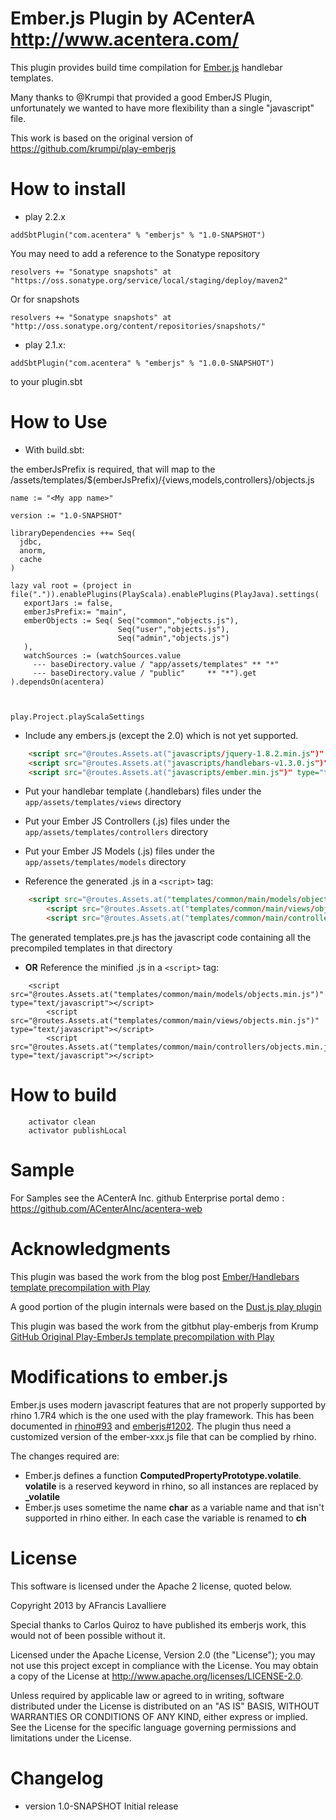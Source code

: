 # Ember.js Plugin by ACenterA http://www.acentera.com/

This plugin provides build time compilation for [Ember.js](https://github.com/emberjs/ember.js) handlebar templates.

Many thanks to @Krumpi that provided a good EmberJS Plugin, unfortunately we wanted to have more flexibility than a single "javascript" file.

This work is based on the original version of https://github.com/krumpi/play-emberjs


# How to install

* play 2.2.x

```
addSbtPlugin("com.acentera" % "emberjs" % "1.0-SNAPSHOT")
```

You may need to add a reference to the Sonatype repository
```
resolvers += "Sonatype snapshots" at "https://oss.sonatype.org/service/local/staging/deploy/maven2"
```

Or for snapshots

```
resolvers += "Sonatype snapshots" at "http://oss.sonatype.org/content/repositories/snapshots/"
```

* play 2.1.x:

```
addSbtPlugin("com.acentera" % "emberjs" % "1.0.0-SNAPSHOT")
``` 

to your plugin.sbt

# How to Use

* With build.sbt:


the emberJsPrefix is required, that will map to the /assets/templates/$(emberJsPrefix)/{views,models,controllers}/objects.js


```
name := "<My app name>"

version := "1.0-SNAPSHOT"

libraryDependencies ++= Seq(
  jdbc,
  anorm,
  cache
)

lazy val root = (project in file(".")).enablePlugins(PlayScala).enablePlugins(PlayJava).settings(
   exportJars := false,
   emberJsPrefix:= "main",
   emberObjects := Seq( Seq("common","objects.js"),
                        Seq("user","objects.js"),
                        Seq("admin","objects.js")
   ),
   watchSources := (watchSources.value
     --- baseDirectory.value / "app/assets/templates" ** "*"
     --- baseDirectory.value / "public"     ** "*").get
).dependsOn(acentera)



play.Project.playScalaSettings
```

* Include any embers.js (except the 2.0) which is not yet supported.
```html
    <script src="@routes.Assets.at("javascripts/jquery-1.8.2.min.js")" type="text/javascript"></script>
    <script src="@routes.Assets.at("javascripts/handlebars-v1.3.0.js")" type="text/javascript"></script>
    <script src="@routes.Assets.at("javascripts/ember.min.js")" type="text/javascript"></script>
```

* Put your handlebar template (.handlebars) files under the ```app/assets/templates/views``` directory
* Put your Ember JS Controllers (.js) files under the ```app/assets/templates/controllers``` directory
* Put your Ember JS Models (.js) files under the ```app/assets/templates/models``` directory

* Reference the generated .js in a  ```<script>``` tag:
```html
	<script src="@routes.Assets.at("templates/common/main/models/objects.js")" type="text/javascript"></script>
        <script src="@routes.Assets.at("templates/common/main/views/objects.js")" type="text/javascript"></script>
        <script src="@routes.Assets.at("templates/common/main/controllers/objects.js")" type="text/javascript"></script>
```

The generated templates.pre.js has the javascript code containing all the precompiled templates in that directory

* **OR** Reference the minified .js in a  ```<script>``` tag:
```
	<script src="@routes.Assets.at("templates/common/main/models/objects.min.js")" type="text/javascript"></script>
        <script src="@routes.Assets.at("templates/common/main/views/objects.min.js")" type="text/javascript"></script>
        <script src="@routes.Assets.at("templates/common/main/controllers/objects.min.js")" type="text/javascript"></script>
```

# How to build

```
    activator clean
    activator publishLocal
```

# Sample

For Samples see the ACenterA Inc. github Enterprise portal demo : https://github.com/ACenterAInc/acentera-web

# Acknowledgments

This plugin was based the work from the blog post [Ember/Handlebars template precompilation with Play](http://eng.netwallet.com/2012/04/25/emberhandlebars-template-precompilation-with-play/)

A good portion of the plugin internals were based on the [Dust.js play plugin](https://github.com/typesafehub/play-plugins/tree/master/dust)

This plugin was based the work from the gitbhut play-emberjs from Krump [GitHub Original Play-EmberJs template precompilation with Play](https://github.com/krumpi/play-emberjs)


# Modifications to ember.js

Ember.js uses modern javascript features that are not properly supported by rhino 1.7R4 which is the one used with the play framework.
This has been documented in [rhino#93](https://github.com/mozilla/rhino/issues/93) and [emberjs#1202](https://github.com/emberjs/ember.js/issues/1202).
The plugin thus need a customized version of the ember-xxx.js file that can be complied by rhino.

The changes required are:

* Ember.js defines a function **ComputedPropertyPrototype.volatile**. **volatile** is a reserved keyword in rhino, so all instances are replaced by **_volatile**
* Ember.js uses sometime the name **char** as a variable name and that isn't supported in rhino either. In each case the variable is renamed to **ch**

# License

This software is licensed under the Apache 2 license, quoted below.

Copyright 2013 by AFrancis Lavalliere  

Special thanks to Carlos Quiroz to have published its emberjs work, this would not of been possible without it.

Licensed under the Apache License, Version 2.0 (the "License"); you may not use this project except in compliance with the License. You may obtain a copy of the License at http://www.apache.org/licenses/LICENSE-2.0.

Unless required by applicable law or agreed to in writing, software distributed under the License is distributed on an "AS IS" BASIS, WITHOUT WARRANTIES OR CONDITIONS OF ANY KIND, either express or implied. See the License for the specific language governing permissions and limitations under the License.

# Changelog

* version 1.0-SNAPSHOT Initial release
